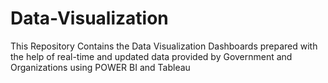 # Data-Visualization
This Repository Contains the Data Visualization Dashboards prepared with the help of real-time and updated data provided by Government and Organizations using POWER BI and Tableau
